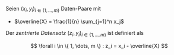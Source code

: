 Seien $(x_i, y_i)_{i \in \{ 1, \dots, m \}}$ Daten-Paare mit
- $\overline{X} = \frac{1}{n} \sum_{j=1}^n x_j$

Der *zentrierte Datensatz* $(z_i, y_i)_{i \in \{ 1, \dots, m \}}$ ist definiert als

$$
	\forall i \in \{ 1, \dots, m \} : z_i = x_i - \overline{X}
$$